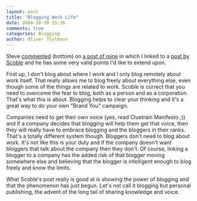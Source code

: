```yaml
---
layout: post
title: "Blogging Work Life"
date: 2004-10-30 15:36
comments: true
categories: Blogging
author: Oliver Thylmann
---
```



Steve [commented](http://www.stevedix.de/blog/index.php?LINK=124) (bottom) on [a post of mine](http://owt.typepad.com/blog/2004/10/are_you_afraid_.html) in which I linked to a [post by Scoble](http://radio.weblogs.com/0001011/2004/10/19.html#a8431) and he has some very valid points I'd like to extend upon.

First up, I don't blog about where I work and I only blog remotely about work itself. That really allows me to blog freely about everything else, even though some of the things are related to work. Scoble is correct that you need to overcome the fear to blog, both as a person and as a corporation. That's what this is about. Blogging helps to clear your thinking and it's a great way to do your own &quot;Brand You&quot; campaign.

Companies need to get their own voice (yes, read Cluetrain Manifesto ;)) and if a company decides that blogging will help them get that voice, then they will really have to embrace blogging and the bloggers in their ranks. That's a totally different system though. Bloggers don't need to blog about work. It's not like this is your duty and if the company doesn't want bloggers that talk about the company then they don't. Of course, linking a blogger to a company has the added risk of that blogger moving somewhere else and believing that the blogger is intelligent enough to blog freely and know the limits.

What Scoble's post really is good at is showing the power of blogging and that the phenomenon has just begun. Let's not call it blogging but personal publishing, the advent of the long tail of sharing knowledge and voice.


